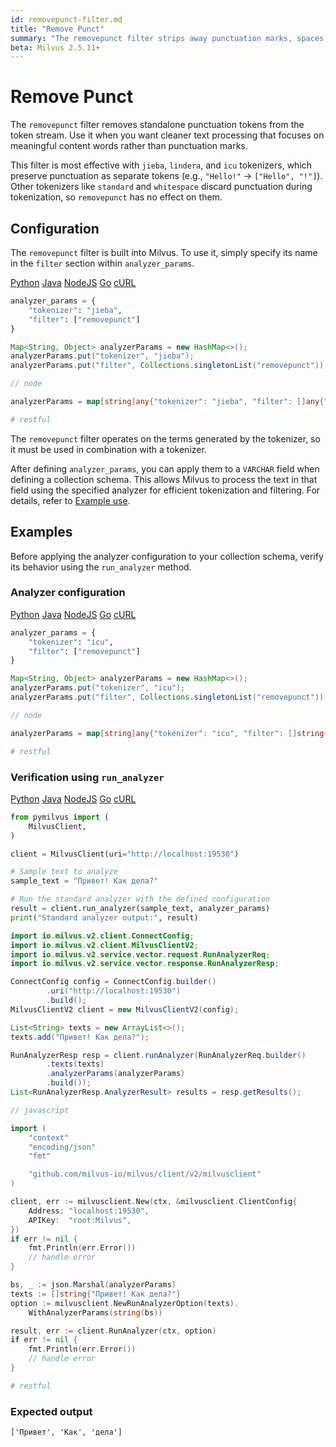 ```yaml
---
id: removepunct-filter.md
title: "Remove Punct"
summary: "The removepunct filter strips away punctuation marks, spaces, and line breaks that some tokenizers—such as jieba, lindera, and icu—normally keep. Use it when you want a cleaner token stream that contains only meaningful text tokens, free of commas, periods, and other punctuation."
beta: Milvus 2.5.11+
---
```


# Remove Punct

The `removepunct` filter removes standalone punctuation tokens from the token stream. Use it when you want cleaner text processing that focuses on meaningful content words rather than punctuation marks.

<div class="alert note">

This filter is most effective with `jieba`, `lindera`, and `icu` tokenizers, which preserve punctuation as separate tokens (e.g., `"Hello!"` → `["Hello", "!"]`). Other tokenizers like `standard` and `whitespace` discard punctuation during tokenization, so `removepunct` has no effect on them.

</div>

## Configuration

The `removepunct` filter is built into Milvus. To use it, simply specify its name in the `filter` section within `analyzer_params`.

<div class="multipleCode">
    <a href="#python">Python</a>
    <a href="#java">Java</a>
    <a href="#javascript">NodeJS</a>
    <a href="#go">Go</a>
    <a href="#bash">cURL</a>
</div>

```python
analyzer_params = {
    "tokenizer": "jieba",
    "filter": ["removepunct"]
}
```

```java
Map<String, Object> analyzerParams = new HashMap<>();
analyzerParams.put("tokenizer", "jieba");
analyzerParams.put("filter", Collections.singletonList("removepunct"));
```

```javascript
// node
```

```go
analyzerParams = map[string]any{"tokenizer": "jieba", "filter": []any{"removepunct"}}
```

```bash
# restful
```

The `removepunct` filter operates on the terms generated by the tokenizer, so it must be used in combination with a tokenizer.

After defining `analyzer_params`, you can apply them to a `VARCHAR` field when defining a collection schema. This allows Milvus to process the text in that field using the specified analyzer for efficient tokenization and filtering. For details, refer to [Example use](analyzer-overview.md#Example-use).

## Examples

Before applying the analyzer configuration to your collection schema, verify its behavior using the `run_analyzer` method.

### Analyzer configuration

<div class="multipleCode">
    <a href="#python">Python</a>
    <a href="#java">Java</a>
    <a href="#javascript">NodeJS</a>
    <a href="#go">Go</a>
    <a href="#bash">cURL</a>
</div>

```python
analyzer_params = {
    "tokenizer": "icu",
    "filter": ["removepunct"]
}
```

```java
Map<String, Object> analyzerParams = new HashMap<>();
analyzerParams.put("tokenizer", "icu");
analyzerParams.put("filter", Collections.singletonList("removepunct"));
```

```javascript
// node
```

```go
analyzerParams = map[string]any{"tokenizer": "icu", "filter": []string{"removepunct"}}
```

```bash
# restful
```

### Verification using `run_analyzer`

<div class="multipleCode">
    <a href="#python">Python</a>
    <a href="#java">Java</a>
    <a href="#javascript">NodeJS</a>
    <a href="#go">Go</a>
    <a href="#bash">cURL</a>
</div>

```python
from pymilvus import (
    MilvusClient,
)

client = MilvusClient(uri="http://localhost:19530")

# Sample text to analyze
sample_text = "Привет! Как дела?"

# Run the standard analyzer with the defined configuration
result = client.run_analyzer(sample_text, analyzer_params)
print("Standard analyzer output:", result)
```

```java
import io.milvus.v2.client.ConnectConfig;
import io.milvus.v2.client.MilvusClientV2;
import io.milvus.v2.service.vector.request.RunAnalyzerReq;
import io.milvus.v2.service.vector.response.RunAnalyzerResp;

ConnectConfig config = ConnectConfig.builder()
        .uri("http://localhost:19530")
        .build();
MilvusClientV2 client = new MilvusClientV2(config);

List<String> texts = new ArrayList<>();
texts.add("Привет! Как дела?");

RunAnalyzerResp resp = client.runAnalyzer(RunAnalyzerReq.builder()
        .texts(texts)
        .analyzerParams(analyzerParams)
        .build());
List<RunAnalyzerResp.AnalyzerResult> results = resp.getResults();
```

```javascript
// javascript
```

```go
import (
    "context"
    "encoding/json"
    "fmt"

    "github.com/milvus-io/milvus/client/v2/milvusclient"
)

client, err := milvusclient.New(ctx, &milvusclient.ClientConfig{
    Address: "localhost:19530",
    APIKey:  "root:Milvus",
})
if err != nil {
    fmt.Println(err.Error())
    // handle error
}

bs, _ := json.Marshal(analyzerParams)
texts := []string{"Привет! Как дела?"}
option := milvusclient.NewRunAnalyzerOption(texts).
    WithAnalyzerParams(string(bs))

result, err := client.RunAnalyzer(ctx, option)
if err != nil {
    fmt.Println(err.Error())
    // handle error
}
```

```bash
# restful
```

### Expected output

```plaintext
['Привет', 'Как', 'дела']
```

